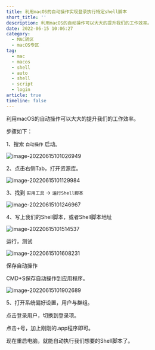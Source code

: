 ```yaml
---
title: 利用macOS的自动操作实现登录执行特定shell脚本
short_title: ''
description: 利用macOS的自动操作可以大大的提升我们的工作效率。
date: 2022-06-15 10:06:27
category:
  - MAC转区
  - macOS专区
tag:
  - mac
  - macos
  - shell
  - auto
  - shell
  - script
  - login
article: true
timeline: false
---
```

利用macOS的自动操作可以大大的提升我们的工作效率。

步骤如下：

1、搜索 `自动操作` 启动。

![image-20220615101026949](https://img1.terwer.space/20220615101032.png)

2、点击右侧Tab，打开资源库。

![image-20220615101129984](https://img1.terwer.space/20220615101130.png)

3、找到 `实用工具` -> `运行Shell脚本`

![image-20220615101246967](https://img1.terwer.space/20220615101247.png)

4、写上我们的Shell脚本，或者Shell脚本地址

![image-20220615101514537](https://img1.terwer.space/20220615101514.png)

运行，测试

![image-20220615101608231](https://img1.terwer.space/20220615101608.png)

保存自动操作

CMD+S保存自动操作到应用程序。

![image-20220615101902689](https://img1.terwer.space/20220615101903.png)

5、打开系统偏好设置，用户与群组。

点击登录用户，切换到登录项。

点击+号，加上刚刚的.app程序即可。

现在重启电脑，就能自动执行我们想要的Shell脚本了。